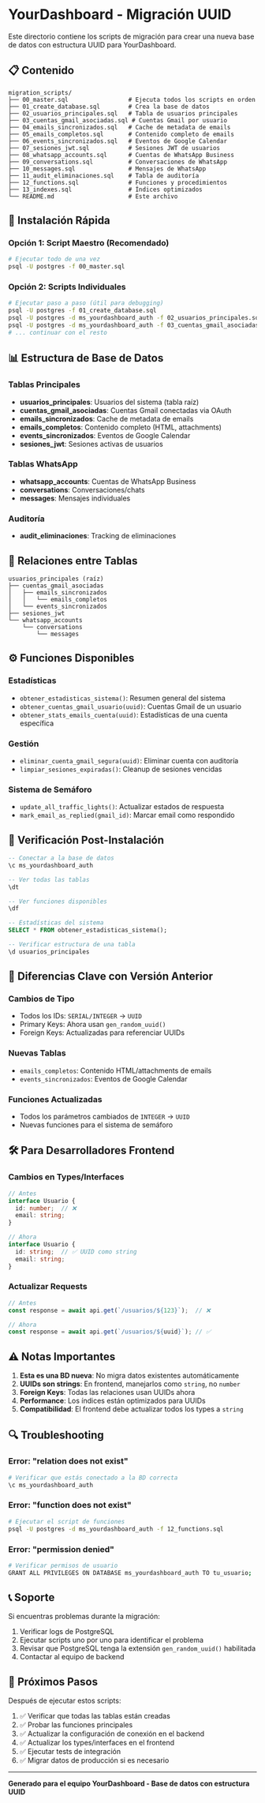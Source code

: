 # YourDashboard - Migración UUID

Este directorio contiene los scripts de migración para crear una nueva base de datos con estructura UUID para YourDashboard.

## 📋 Contenido

```
migration_scripts/
├── 00_master.sql                 # Ejecuta todos los scripts en orden
├── 01_create_database.sql        # Crea la base de datos
├── 02_usuarios_principales.sql   # Tabla de usuarios principales
├── 03_cuentas_gmail_asociadas.sql # Cuentas Gmail por usuario
├── 04_emails_sincronizados.sql   # Cache de metadata de emails
├── 05_emails_completos.sql       # Contenido completo de emails
├── 06_events_sincronizados.sql   # Eventos de Google Calendar
├── 07_sesiones_jwt.sql           # Sesiones JWT de usuarios
├── 08_whatsapp_accounts.sql      # Cuentas de WhatsApp Business
├── 09_conversations.sql          # Conversaciones de WhatsApp
├── 10_messages.sql               # Mensajes de WhatsApp
├── 11_audit_eliminaciones.sql    # Tabla de auditoría
├── 12_functions.sql              # Funciones y procedimientos
├── 13_indexes.sql                # Índices optimizados
└── README.md                     # Este archivo
```

## 🚀 Instalación Rápida

### Opción 1: Script Maestro (Recomendado)
```bash
# Ejecutar todo de una vez
psql -U postgres -f 00_master.sql
```

### Opción 2: Scripts Individuales
```bash
# Ejecutar paso a paso (útil para debugging)
psql -U postgres -f 01_create_database.sql
psql -U postgres -d ms_yourdashboard_auth -f 02_usuarios_principales.sql
psql -U postgres -d ms_yourdashboard_auth -f 03_cuentas_gmail_asociadas.sql
# ... continuar con el resto
```

## 📊 Estructura de Base de Datos

### Tablas Principales
- **usuarios_principales**: Usuarios del sistema (tabla raíz)
- **cuentas_gmail_asociadas**: Cuentas Gmail conectadas via OAuth
- **emails_sincronizados**: Cache de metadata de emails
- **emails_completos**: Contenido completo (HTML, attachments)
- **events_sincronizados**: Eventos de Google Calendar
- **sesiones_jwt**: Sesiones activas de usuarios

### Tablas WhatsApp
- **whatsapp_accounts**: Cuentas de WhatsApp Business
- **conversations**: Conversaciones/chats
- **messages**: Mensajes individuales

### Auditoría
- **audit_eliminaciones**: Tracking de eliminaciones

## 🔗 Relaciones entre Tablas

```
usuarios_principales (raíz)
├── cuentas_gmail_asociadas
│   ├── emails_sincronizados
│   │   └── emails_completos
│   └── events_sincronizados
├── sesiones_jwt
└── whatsapp_accounts
    └── conversations
        └── messages
```

## ⚙️ Funciones Disponibles

### Estadísticas
- `obtener_estadisticas_sistema()`: Resumen general del sistema
- `obtener_cuentas_gmail_usuario(uuid)`: Cuentas Gmail de un usuario
- `obtener_stats_emails_cuenta(uuid)`: Estadísticas de una cuenta específica

### Gestión
- `eliminar_cuenta_gmail_segura(uuid)`: Eliminar cuenta con auditoría
- `limpiar_sesiones_expiradas()`: Cleanup de sesiones vencidas

### Sistema de Semáforo
- `update_all_traffic_lights()`: Actualizar estados de respuesta
- `mark_email_as_replied(gmail_id)`: Marcar email como respondido

## 🔧 Verificación Post-Instalación

```sql
-- Conectar a la base de datos
\c ms_yourdashboard_auth

-- Ver todas las tablas
\dt

-- Ver funciones disponibles
\df

-- Estadísticas del sistema
SELECT * FROM obtener_estadisticas_sistema();

-- Verificar estructura de una tabla
\d usuarios_principales
```

## 📝 Diferencias Clave con Versión Anterior

### Cambios de Tipo
- Todos los IDs: `SERIAL/INTEGER` → `UUID`
- Primary Keys: Ahora usan `gen_random_uuid()`
- Foreign Keys: Actualizadas para referenciar UUIDs

### Nuevas Tablas
- `emails_completos`: Contenido HTML/attachments de emails
- `events_sincronizados`: Eventos de Google Calendar

### Funciones Actualizadas
- Todos los parámetros cambiados de `INTEGER` → `UUID`
- Nuevas funciones para el sistema de semáforo

## 🛠️ Para Desarrolladores Frontend

### Cambios en Types/Interfaces
```typescript
// Antes
interface Usuario {
  id: number;  // ❌
  email: string;
}

// Ahora
interface Usuario {
  id: string;  // ✅ UUID como string
  email: string;
}
```

### Actualizar Requests
```javascript
// Antes
const response = await api.get(`/usuarios/${123}`);  // ❌

// Ahora  
const response = await api.get(`/usuarios/${uuid}`); // ✅
```

## ⚠️ Notas Importantes

1. **Esta es una BD nueva**: No migra datos existentes automáticamente
2. **UUIDs son strings**: En frontend, manejarlos como `string`, no `number`
3. **Foreign Keys**: Todas las relaciones usan UUIDs ahora
4. **Performance**: Los índices están optimizados para UUIDs
5. **Compatibilidad**: El frontend debe actualizar todos los types a `string`

## 🔍 Troubleshooting

### Error: "relation does not exist"
```bash
# Verificar que estás conectado a la BD correcta
\c ms_yourdashboard_auth
```

### Error: "function does not exist" 
```bash
# Ejecutar el script de funciones
psql -U postgres -d ms_yourdashboard_auth -f 12_functions.sql
```

### Error: "permission denied"
```bash
# Verificar permisos de usuario
GRANT ALL PRIVILEGES ON DATABASE ms_yourdashboard_auth TO tu_usuario;
```

## 📞 Soporte

Si encuentras problemas durante la migración:

1. Verificar logs de PostgreSQL
2. Ejecutar scripts uno por uno para identificar el problema
3. Revisar que PostgreSQL tenga la extensión `gen_random_uuid()` habilitada
4. Contactar al equipo de backend

## 🎯 Próximos Pasos

Después de ejecutar estos scripts:

1. ✅ Verificar que todas las tablas están creadas
2. ✅ Probar las funciones principales
3. ✅ Actualizar la configuración de conexión en el backend
4. ✅ Actualizar los types/interfaces en el frontend
5. ✅ Ejecutar tests de integración
6. ✅ Migrar datos de producción si es necesario

---
**Generado para el equipo YourDashboard - Base de datos con estructura UUID**
